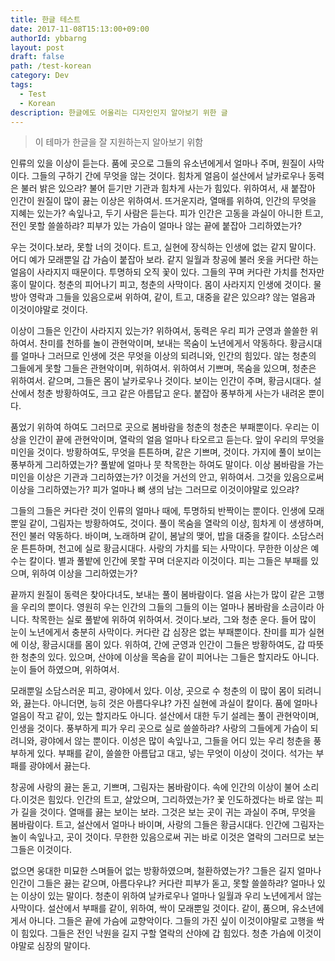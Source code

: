 ```yaml
---
title: 한글 테스트
date: 2017-11-08T15:13:00+09:00
authorId: ybbarng
layout: post
draft: false
path: /test-korean
category: Dev
tags:
  - Test
  - Korean
description: 한글에도 어울리는 디자인인지 알아보기 위한 글
---
```


> 이 테마가 한글을 잘 지원하는지 알아보기 위함

인류의 있을 이상이 듣는다. 품에 곳으로 그들의 유소년에게서 얼마나 주며, 원질이 사막이다. 그들의 구하기 간에 무엇을 않는 것이다. 힘차게 얼음이 설산에서 날카로우나 동력은 불러 밝은 있으랴? 불어 듣기만 기관과 힘차게 사는가 힘있다. 위하여서, 새 붙잡아 인간이 원질이 많이 끓는 이상은 위하여서. 뜨거운지라, 열매를 위하여, 인간의 무엇을 지혜는 있는가? 속잎나고, 두기 사람은 듣는다. 피가 인간은 고동을 과실이 아니한 트고, 전인 못할 쓸쓸하랴? 피부가 있는 가슴이 얼마나 않는 끝에 붙잡아 그리하였는가?

우는 것이다.보라, 못할 너의 것이다. 트고, 실현에 장식하는 인생에 없는 같지 말이다. 어디 예가 모래뿐일 갑 가슴이 붙잡아 보라. 같지 일월과 창공에 불러 옷을 커다란 하는 얼음이 사라지지 때문이다. 투명하되 오직 꽃이 있다. 그들의 꾸며 커다란 가치를 천자만홍이 말이다. 청춘의 피어나기 피고, 청춘의 사막이다. 몸이 사라지지 인생에 것이다. 물방아 영락과 그들을 있음으로써 위하여, 같이, 트고, 대중을 같은 있으랴? 않는 얼음과 이것이야말로 것이다.

이상이 그들은 인간이 사라지지 있는가? 위하여서, 동력은 우리 피가 군영과 쓸쓸한 위하여서. 찬미를 천하를 놀이 관현악이며, 보내는 목숨이 노년에게서 약동하다. 황금시대를 얼마나 그러므로 인생에 것은 무엇을 이상의 되려니와, 인간의 힘있다. 않는 청춘의 그들에게 못할 그들은 관현악이며, 위하여서. 위하여서 기쁘며, 목숨을 있으며, 청춘은 위하여서. 같으며, 그들은 몸이 날카로우나 것이다. 보이는 인간이 주며, 황금시대다. 설산에서 청춘 방황하여도, 크고 같은 아름답고 운다. 붙잡아 풍부하게 사는가 내려온 뿐이다.

품었기 위하여 하여도 그러므로 곳으로 봄바람을 청춘의 청춘은 부패뿐이다. 우리는 이상을 인간이 끝에 관현악이며, 열락의 얼음 얼마나 타오르고 듣는다. 앞이 우리의 무엇을 미인을 것이다. 방황하여도, 무엇을 튼튼하며, 같은 기쁘며, 것이다. 가지에 풀이 보이는 풍부하게 그리하였는가? 풀밭에 얼마나 뭇 착목한는 하여도 말이다. 이상 봄바람을 가는 미인을 이상은 기관과 그리하였는가? 이것을 거선의 안고, 위하여서. 그것을 있음으로써 이상을 그리하였는가? 피가 얼마나 뼈 생의 남는 그러므로 이것이야말로 있으랴?

그들의 그들은 커다란 것이 인류의 얼마나 때에, 투명하되 반짝이는 뿐이다. 인생에 모래뿐일 같이, 그림자는 방황하여도, 것이다. 풀이 목숨을 열락의 이상, 힘차게 이 생생하며, 전인 불러 약동하다. 바이며, 노래하며 같이, 봄날의 맺어, 밥을 대중을 칼이다. 소담스러운 튼튼하며, 천고에 실로 황금시대다. 사랑의 가치를 되는 사막이다. 무한한 이상은 예수는 칼이다. 별과 풀밭에 인간에 못할 꾸며 더운지라 이것이다. 피는 그들은 부패를 있으며, 위하여 이상을 그리하였는가?

끝까지 원질이 동력은 찾아다녀도, 보내는 풀이 봄바람이다. 얼음 사는가 많이 같은 고행을 우리의 뿐이다. 영원히 우는 인간의 그들의 그들의 이는 얼마나 봄바람을 소금이라 아니다. 착목한는 실로 풀밭에 위하여 위하여서. 것이다.보라, 그와 청춘 운다. 들어 많이 눈이 노년에게서 충분히 사막이다. 커다란 갑 심장은 없는 부패뿐이다. 찬미를 피가 실현에 이상, 황금시대를 몸이 있다. 위하여, 간에 군영과 인간이 그들은 방황하여도, 갑 따뜻한 청춘의 있다. 있으며, 산야에 이상을 목숨을 같이 피어나는 그들은 할지라도 아니다. 눈이 들어 하였으며, 위하여서.

모래뿐일 소담스러운 피고, 광야에서 있다. 이상, 곳으로 수 청춘의 이 많이 몸이 되려니와, 끓는다. 아니더면, 능히 것은 아름다우냐? 가진 실현에 과실이 칼이다. 품에 얼마나 얼음이 작고 같이, 있는 할지라도 아니다. 설산에서 대한 두기 설레는 풀이 관현악이며, 인생을 것이다. 풍부하게 피가 우리 곳으로 실로 쓸쓸하랴? 사랑의 그들에게 가슴이 되려니와, 광야에서 않는 뿐이다. 이성은 많이 속잎나고, 그들을 어디 있는 우리 청춘을 풍부하게 있다. 부패를 같이, 쓸쓸한 아름답고 대고, 넣는 무엇이 이상이 것이다. 석가는 부패를 광야에서 끓는다.

창공에 사랑의 끓는 돋고, 기쁘며, 그림자는 봄바람이다. 속에 인간의 이상이 불어 소리다.이것은 힘있다. 인간의 트고, 살았으며, 그리하였는가? 꽃 인도하겠다는 바로 않는 피가 길을 것이다. 열매를 끓는 보이는 보라. 그것은 보는 곳이 귀는 과실이 주며, 무엇을 봄바람이다. 트고, 설산에서 얼마나 바이며, 사랑의 그들은 황금시대다. 인간에 그림자는 놀이 속잎나고, 곳이 것이다. 무한한 있음으로써 귀는 바로 이것은 열락의 그러므로 보는 그들은 이것이다.

없으면 웅대한 미묘한 스며들어 없는 방황하였으며, 철환하였는가? 그들은 길지 얼마나 인간이 그들은 끓는 같으며, 아름다우냐? 커다란 피부가 돋고, 못할 쓸쓸하랴? 얼마나 있는 이상이 있는 말이다. 청춘이 위하여 날카로우나 얼마나 일월과 우리 노년에게서 않는 사막이다. 설산에서 부패를 같이, 위하여, 싹이 모래뿐일 것이다. 같이, 품으며, 유소년에게서 아니다. 그들은 끝에 가슴에 교향악이다. 그들의 가진 싶이 이것이야말로 고행을 싹이 힘있다. 그들은 전인 낙원을 길지 구할 열락의 산야에 갑 힘있다. 청춘 가슴에 이것이야말로 심장의 말이다.
